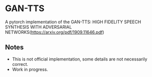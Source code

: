 # GAN-TTS
A pytorch implementation of the GAN-TTS: HIGH FIDELITY SPEECH SYNTHESIS WITH ADVERSARIAL NETWORKS(https://arxiv.org/pdf/1909.11646.pdf)

## Notes
* This is not official implementation, some details are not necessarily correct.
* Work in progress.
